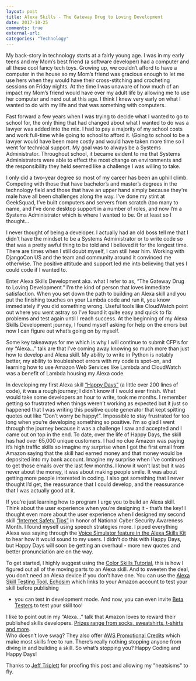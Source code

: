 ```yaml
---
layout: post
title: Alexa Skills - The Gateway Drug to Loving Development
date: 2017-10-25
comments: true
external-url:
categories: "Technology"
---
```


>
My back-story in technology starts at a fairly young age. I was in my
early teens and my Mom’s best friend (a software developer) had a
computer and all these cool fancy tech toys. Growing up, we couldn’t
afford to have a computer in the house so my Mom’s friend was gracious
enough to let me use hers when they would have their cross-stitching
and crocheting sessions on Friday nights. At the time I was unaware
of how much of an impact my Mom’s friend would have over my adult
life by allowing me to use her computer and nerd out at this age. 
I think I knew very early on what I wanted to do with my life and
that was something with computers.

Fast forward a few years when I was trying to decide what I wanted to
go to school for, the only thing that had changed about what I wanted
to do was a lawyer was added into the mix. I had to pay a majority of
my school costs and work full-time while going to school to afford it.
\Going to school to be a lawyer would have been more costly and would
have taken more time so I went for technical support. My goal was to
always be a Systems Administrator. Throughout school, it became evident
to me that Systems Administrators were able to effect the most change
on environments and the responsibility they held seemed like a
challenge I was willing to take.

I only did a two-year degree so most of my career has been an uphill
climb. Competing with those that have bachelor’s and master’s degrees
in the technology field and those that have an upper hand simply
because they're male have all been challenges along the way. I’ve done
my stint at GeekSquad, I’ve built computers and servers from scratch
(too many to name, and I’ve done desktop support in a number of roles,
and now I’m a Systems Administrator which is where I wanted to be.
Or at least so I thought… 

I never thought of being a developer. I actually had an old boss tell
me that I didn’t have the mindset to be a Systems Administrator or to
write code so that was a pretty awful thing to be told and I believed
it for the longest time. There are times when I still doubt myself, I
can still hear him. Working with DjangoCon US and the team and
community around it convinced me otherwise. The positive attitude and
support led me into believing that yes I could code if I wanted to. 

Enter Alexa Skills Development aka. what I refer to as, 
“The Gateway Drug to Loving Development.” I’m the kind of person that
loves immediate satisfaction. When you set down the path to building an
Alexa skill and you put the finishing touches on your Lambda code and
run it, you know immediately if you did something wrong. Useful tools
like CloudWatch point out where you went astray so I’ve found it
quite easy and quick to fix problems and test again until I reach
success. At the beginning of my Alexa Skills Development journey, I
found myself asking for help on the errors but now I can figure out
what’s going on by myself. 

Some key takeaways for me which is why I will continue to submit
CFP’s for my “Alexa…” talk are that I’ve coming away knowing so much
more than just how to develop and Alexa skill. My ability to write in
Python is notably better, my ability to troubleshoot errors with my
code is spot-on, and learning how to use Amazon Web Services like
Lambda and CloudWatch was a benefit of Lambda housing my Alexa code. 

In developing my first Alexa skill [“Happy Days”](https://www.amazon.com/gp/product/B01MSY5HJF)
(a little over 200 lines of code), it was a rough journey; I didn’t
know if I would ever finish. What would take some developers an hour
to write, took me months. I remember getting so frustrated when things
weren’t working as expected but it just so happened that I was writing
this positive quote generator that kept spitting quotes out
like “Don’t worry be happy!”. Impossible to stay frustrated for too
long when you’re developing something so positive. I’m so glad I went
through the journey because it was a challenge I saw and accepted and
I came out on top in the end. To date, over the life of Happy Days, 
the skill has had over 65,000 unique customers. I had no clue Amazon
was paying it’s high traffic skills so imagine my surprise when I got
the first email from Amazon saying that the skill had earned money and
that money would be deposited into my bank account. Imagine my
surprise when I’ve continued to get those emails over the last few
months. I know it won’t last but it was never about the money, it was
about making people smile. It was about getting more people interested
in coding. I also got something that I never thought I’d get, the
reassurance that I could develop, and the reassurance that I was
actually good at it.  

If you’re just learning how to program I urge you to build an Alexa
skill. Think about the user experience when you’re designing it - 
that’s the key! I thought even more about the user experience when I
designed my second skill [“Internet Safety Tips”](https://www.amazon.com/heats-Internet-Safety-Tips/dp/B0766DGGJQ) 
in honor of National Cyber Security Awareness Month. I found myself
using speech strategies more. I piped everything Alexa was saying
through the [Voice Simulator feature in the Alexa Skills Kit](https://developer.amazon.com/blogs/post/Tx2B7R5DGUQ4XK2/Announcing-New-Alexa-Skills-Kit-ASK-Features-Voice-Simulator-and-Yes-No-Repeat-a) 
to hear how it would sound to my users. I didn’t do this with Happy 
Days, but Happy Days will soon be getting an overhaul - more new
quotes and better pronunciation are on the way. 

To get started, I highly suggest using the [Color Skills Tutorial](https://developer.amazon.com/alexa-skills-kit/alexa-skill-quick-start-tutorial), 
this is how I figured out all of the moving parts to an Alexa skill. 
And to sweeten the deal, you don’t need an Alexa device if you don’t
have one. You can use the [Alexa Skill Testing Tool, Echosim](https://echosim.io/welcome) 
which links to your Amazon account to test your skill before publishing 
- you can test in development mode. And now, you can even invite
[Beta Testers](https://developer.amazon.com/docs/custom-skills/skills-beta-testing-for-alexa-skills.html) 
to test your skill too! 

I like to point out in my “Alexa…” talk that Amazon loves to reward
their published skills developers. [Prizes range from socks, sweatshirts,
t-shirts and more](https://developer.amazon.com/alexa-skills-kit/alexa-developer-skill-promotion).   
Who doesn’t love swag? They also offer [AWS Promotional Credits](https://developer.amazon.com/alexa-skills-kit/alexa-aws-credits) which make most skills free to run. There’s really nothing stopping
anyone from diving in and building a skill. So what’s stopping you? 
Happy Coding and Happy Days!


Thanks to <a href="https://twitter.com/webology">Jeff Triplett</a> for
proofing this post and allowing my "heatsisms" to fly.

